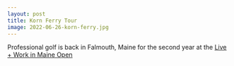 ```yaml
---
layout: post
title: Korn Ferry Tour
image: 2022-06-26-korn-ferry.jpg
---
```


Professional golf is back in Falmouth, Maine for the second year at the 
[Live + Work in Maine Open](https://www.pgatour.com/korn-ferry-tour/tournaments/2022/live-and-work-in-maine-open/H2022136/leaderboard)
